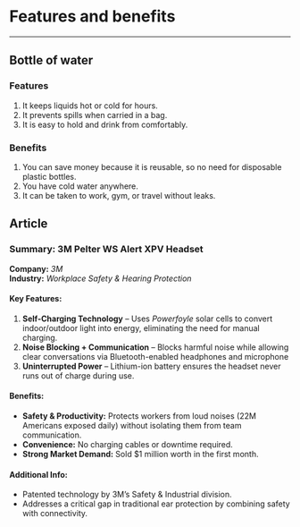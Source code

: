 # Features and benefits
---
## Bottle of water
### Features
1. It keeps liquids hot or cold for hours.
2. It prevents spills when carried in a bag.
3. It is easy to hold and drink from comfortably.
### Benefits
1. You can save money because it is reusable, so no need for disposable plastic bottles.
2. You have cold water anywhere.
3. It can be taken to work, gym, or travel without leaks.

## Article
### **Summary: 3M Pelter WS Alert XPV Headset**
**Company:** _3M_  
**Industry:** _Workplace Safety & Hearing Protection_
#### **Key Features:**
1. **Self-Charging Technology** – Uses _Powerfoyle_ solar cells to convert indoor/outdoor light into energy, eliminating the need for manual charging.
2. **Noise Blocking + Communication** – Blocks harmful noise while allowing clear conversations via Bluetooth-enabled headphones and microphone
3. **Uninterrupted Power** – Lithium-ion battery ensures the headset never runs out of charge during use.
#### **Benefits:**
- **Safety & Productivity:** Protects workers from loud noises (22M Americans exposed daily) without isolating them from team communication.
- **Convenience:** No charging cables or downtime required.
- **Strong Market Demand:** Sold $1 million worth in the first month.
#### **Additional Info:**
- Patented technology by 3M’s Safety & Industrial division.
- Addresses a critical gap in traditional ear protection by combining safety with connectivity.